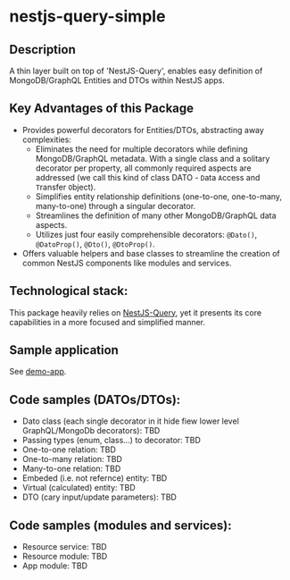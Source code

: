 # nestjs-query-simple

## Description
A thin layer built on top of 'NestJS-Query', enables easy definition of MongoDB/GraphQL Entities and DTOs within NestJS apps.

## Key Advantages of this Package
* Provides powerful decorators for Entities/DTOs, abstracting away complexities:
    *  Eliminates the need for multiple decorators while defining MongoDB/GraphQL metadata. With a single class and a solitary decorator per property, all commonly required aspects are addressed (we call this kind of class DATO - `D`ata `A`ccess and `T`ransfer `O`bject).
    * Simplifies entity relationship definitions (one-to-one, one-to-many, many-to-one) through a singular decorator.
    * Streamlines the definition of many other MongoDB/GraphQL data aspects.
    * Utilizes just four easily comprehensible decorators: `@Dato()`, `@DatoProp()`, `@Dto()`, `@DtoProp()`.
* Offers valuable helpers and base classes to streamline the creation of common NestJS components like modules and services.

## Technological stack: 
This package heavily relies on [NestJS-Query](https://tripss.github.io/nestjs-query/), yet it presents its core capabilities in a more focused and simplified manner.

## Sample application
See [demo-app](https://github.com/choresh/nestjs-query-simple/blob/main/examples/demo-app/README.md).

## Code samples (DATOs/DTOs):
* Dato class (each single decorator in it hide fiew lower level GraphQL/MongoDb decorators): TBD
* Passing types (enum, class...) to decorator: TBD
* One-to-one relation: TBD
* One-to-many relation: TBD
* Many-to-one relation: TBD
* Embeded (i.e. not refernce) entity: TBD
* Virtual (calculated) entity: TBD
* DTO (cary input/update parameters): TBD

## Code samples (modules and services):
* Resource service: TBD
* Resource module: TBD
* App module: TBD

